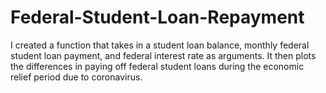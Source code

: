 # Federal-Student-Loan-Repayment
I created a function that takes in a student loan balance, monthly federal student loan payment, and federal interest rate as arguments. It then plots the differences in paying off federal student loans during the economic relief period due to coronavirus.
